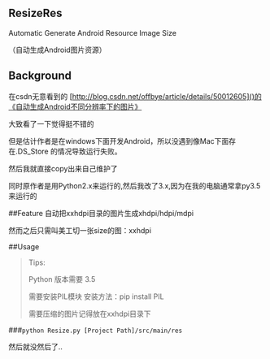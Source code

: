 ## ResizeRes
Automatic Generate Android Resource Image Size

（自动生成Android图片资源）


## Background
在csdn无意看到的
[http://blog.csdn.net/offbye/article/details/50012605]()的《自动生成Android不同分辨率下的图片》

大致看了一下觉得挺不错的

但是估计作者是在windows下面开发Android，所以没遇到像Mac下面存在.DS_Store 的情况导致运行失败。

然后我就直接copy出来自己维护了

同时原作者是用Python2.x来运行的,然后我改了3.x,因为在我的电脑通常拿py3.5来运行的

##Feature
自动把xxhdpi目录的图片生成xhdpi/hdpi/mdpi

然而之后只需叫美工切一张size的图：xxhdpi

##Usage

>Tips:
>	
>	Python 版本需要 3.5	
>	
>	需要安装PIL模块
>		安装方法：pip install PIL
>
>	需要压缩的图片记得放在xxhdpi目录下
>

###```python Resize.py [Project Path]/src/main/res```

然后就没然后了..
